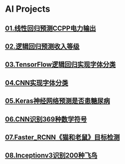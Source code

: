 # AI Projects

## [01.线性回归预测CCPP电力输出](./projects/01.线性回归预测CCPP电力输出.ipynb)

## [02.逻辑回归预测收入等级](./projects/02.逻辑回归预测收入等级.ipynb)

## [03.TensorFlow逻辑回归实现字体分类](./projects/03.TensorFlow逻辑回归实现字体分类.ipynb)

## [04.CNN实现字体分类](./projects/04.CNN实现字体分类.ipynb)

## [05.Keras神经网络预测是否患糖尿病](./projects/05.Keras神经网络预测是否患糖尿病.ipynb)

## [06.CNN识别369种数学符号](./projects/06.CNN识别369种数学符号.ipynb)

## [07.Faster_RCNN《猫和老鼠》目标检测](./projects/07.Faster_RCNN《猫和老鼠》目标检测.ipynb)

## [08.Inceptionv3识别200种飞鸟](./projects/08.Inceptionv3识别200种飞鸟.ipynb)
